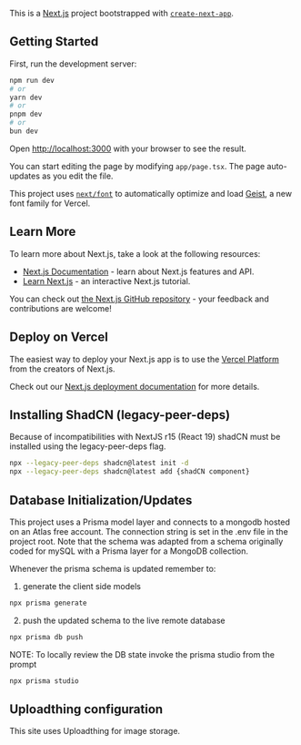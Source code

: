 This is a [Next.js](https://nextjs.org) project bootstrapped with [`create-next-app`](https://nextjs.org/docs/app/api-reference/cli/create-next-app).

## Getting Started

First, run the development server:

```bash
npm run dev
# or
yarn dev
# or
pnpm dev
# or
bun dev
```

Open [http://localhost:3000](http://localhost:3000) with your browser to see the result.

You can start editing the page by modifying `app/page.tsx`. The page auto-updates as you edit the file.

This project uses [`next/font`](https://nextjs.org/docs/app/building-your-application/optimizing/fonts) to automatically optimize and load [Geist](https://vercel.com/font), a new font family for Vercel.

## Learn More

To learn more about Next.js, take a look at the following resources:

- [Next.js Documentation](https://nextjs.org/docs) - learn about Next.js features and API.
- [Learn Next.js](https://nextjs.org/learn) - an interactive Next.js tutorial.

You can check out [the Next.js GitHub repository](https://github.com/vercel/next.js) - your feedback and contributions are welcome!

## Deploy on Vercel

The easiest way to deploy your Next.js app is to use the [Vercel Platform](https://vercel.com/new?utm_medium=default-template&filter=next.js&utm_source=create-next-app&utm_campaign=create-next-app-readme) from the creators of Next.js.

Check out our [Next.js deployment documentation](https://nextjs.org/docs/app/building-your-application/deploying) for more details.

## Installing ShadCN (legacy-peer-deps)

Because of incompatibilities with NextJS r15 (React 19) shadCN must be installed using the legacy-peer-deps flag.
```bash
npx --legacy-peer-deps shadcn@latest init -d
npx --legacy-peer-deps shadcn@latest add {shadCN component}
```

## Database Initialization/Updates

This project uses a Prisma model layer and connects to a mongodb hosted on an Atlas free account.  The connection string is set in the .env file in the project root.  Note that the schema was adapted from a schema originally coded for mySQL with a Prisma layer for a MongoDB collection.

Whenever the prisma schema is updated remember to:

1. generate the client side models
```bash
npx prisma generate
```

2. push the updated schema to the live remote database
```bash
npx prisma db push
```

NOTE: To locally review the DB state invoke the prisma studio from the prompt
```bash
npx prisma studio
```

## Uploadthing configuration

This site uses Uploadthing for image storage.  
